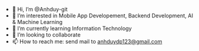 - 👋 Hi, I’m @Anhduy-git
- 👀 I’m interested in Mobile App Developement, Backend Development, AI & Machine Learning
- 🌱 I’m currently learning Information Technology
- 💞️ I’m looking to collaborate
- 📫 How to reach me: send mail to anhduydp123@gmail.com

<!---
Anhduy-git/Anhduy-git is a ✨ special ✨ repository because its `README.md` (this file) appears on your GitHub profile.
You can click the Preview link to take a look at your changes.
--->
